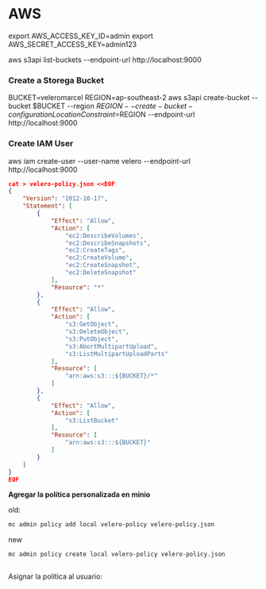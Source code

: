 # AWS

export AWS_ACCESS_KEY_ID=admin
export AWS_SECRET_ACCESS_KEY=admin123

aws s3api list-buckets --endpoint-url http://localhost:9000 

### Create a Storega Bucket

BUCKET=veleromarcel
REGION=ap-southeast-2
aws s3api create-bucket --bucket $BUCKET --region $REGION --create-bucket-configuration LocationConstraint=$REGION --endpoint-url http://localhost:9000

### Create  IAM User

aws iam create-user --user-name velero --endpoint-url http://localhost:9000

``` json
cat > velero-policy.json <<EOF
{
    "Version": "2012-10-17",
    "Statement": [
        {
            "Effect": "Allow",
            "Action": [
                "ec2:DescribeVolumes",
                "ec2:DescribeSnapshots",
                "ec2:CreateTags",
                "ec2:CreateVolume",
                "ec2:CreateSnapshot",
                "ec2:DeleteSnapshot"
            ],
            "Resource": "*"
        },
        {
            "Effect": "Allow",
            "Action": [
                "s3:GetObject",
                "s3:DeleteObject",
                "s3:PutObject",
                "s3:AbortMultipartUpload",
                "s3:ListMultipartUploadParts"
            ],
            "Resource": [
                "arn:aws:s3:::${BUCKET}/*"
            ]
        },
        {
            "Effect": "Allow",
            "Action": [
                "s3:ListBucket"
            ],
            "Resource": [
                "arn:aws:s3:::${BUCKET}"
            ]
        }
    ]
}
EOF
```

**Agregar la política personalizada en minio**

old:

``` bash
mc admin policy add local velero-policy velero-policy.json
```

new
``` bash
mc admin policy create local velero-policy velero-policy.json
```

```result
```

Asignar la política al usuario:










